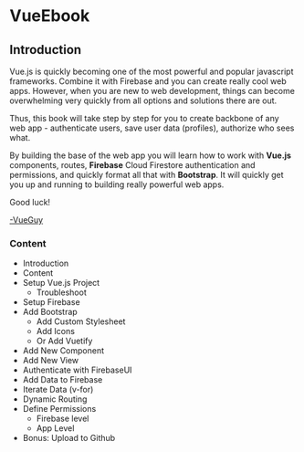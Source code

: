 # VueEbook

## Introduction
Vue.js is quickly becoming one of the most powerful and popular javascript frameworks. Combine it with Firebase and you can create really cool web apps. However, when you are new to web development, things can become overwhelming very quickly from all options and solutions there are out.


Thus, this book will take step by step for you to create backbone of any web app - authenticate users, save user data (profiles), authorize who sees what.


By building the base of the web app you will learn how to work with **Vue.js** components, routes, **Firebase** Cloud Firestore authentication and permissions, and quickly format all that with **Bootstrap**. It will quickly get you up and running to building really powerful web apps.


Good luck!


[-VueGuy](https://twitter.com/VueGuy)


### Content
- Introduction
- Content
- Setup Vue.js Project
  - Troubleshoot
- Setup Firebase
- Add Bootstrap
  - Add Custom Stylesheet
  - Add Icons
  - Or Add Vuetify
- Add New Component
- Add New View
- Authenticate with FirebaseUI
- Add Data to Firebase
- Iterate Data (v-for)
- Dynamic Routing
- Define Permissions
  - Firebase level
  - App Level
- Bonus: Upload to Github


